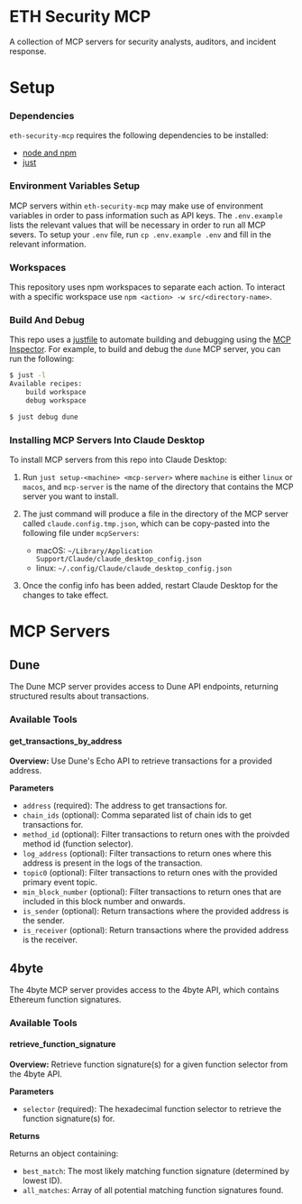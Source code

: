 # ETH Security MCP

A collection of MCP servers for security analysts, auditors, and incident response.

# Setup

### Dependencies

`eth-security-mcp` requires the following dependencies to be installed:

- [node and npm](https://docs.npmjs.com/downloading-and-installing-node-js-and-npm)
- [just](https://github.com/casey/just)

### Environment Variables Setup

MCP servers within `eth-security-mcp` may make use of environment variables in order to pass information such as API keys. The `.env.example` lists the relevant values that will be necessary in order to run all MCP severs. To setup your `.env` file, run `cp .env.example .env` and fill in the relevant information.

### Workspaces

This repository uses npm workspaces to separate each action. To interact with a specific workspace use `npm <action> -w src/<directory-name>`.

### Build And Debug

This repo uses a [justfile](https://github.com/casey/just) to automate building and debugging using the [MCP Inspector](https://github.com/modelcontextprotocol/inspector). For example, to build and debug the `dune` MCP server, you can run the following:

```bash
$ just -l
Available recipes:
    build workspace
    debug workspace

$ just debug dune
```

### Installing MCP Servers Into Claude Desktop

To install MCP servers from this repo into Claude Desktop:

1. Run `just setup-<machine> <mcp-server>` where `machine` is either `linux` or `macos`, and `mcp-server` is the name of the directory that contains the MCP server you want to install.
2. The just command will produce a file in the directory of the MCP server called `claude.config.tmp.json`, which can be copy-pasted into the following file  under `mcpServers`:

    - macOS: `~/Library/Application Support/Claude/claude_desktop_config.json`
    - linux: `~/.config/Claude/claude_desktop_config.json`

3. Once the config info has been added, restart Claude Desktop for the changes to take effect.

# MCP Servers

## Dune

The Dune MCP server provides access to Dune API endpoints, returning structured results about transactions.

### Available Tools

#### get_transactions_by_address

**Overview:** Use Dune's Echo API to retrieve transactions for a provided address.

**Parameters**

- `address` (required): The address to get transactions for.
- `chain_ids` (optional): Comma separated list of chain ids to get transactions for.
- `method_id` (optional): Filter transactions to return ones with the proivded method id (function selector).
- `log_address` (optional): Filter transactions to return ones where this address is present in the logs of the transaction.
- `topic0` (optional): Filter transactions to return ones with the provided primary event topic.
- `min_block_number` (optional): Filter transactions to return ones that are included in this block number and onwards.
- `is_sender` (optional): Return transactions where the provided address is the sender.
- `is_receiver` (optional): Return transactions where the provided address is the receiver.

## 4byte

The 4byte MCP server provides access to the 4byte API, which contains Ethereum function signatures.

### Available Tools

#### retrieve_function_signature

**Overview:** Retrieve function signature(s) for a given function selector from the 4byte API.

**Parameters**

- `selector` (required): The hexadecimal function selector to retrieve the function signature(s) for.

**Returns**

Returns an object containing:
- `best_match`: The most likely matching function signature (determined by lowest ID).
- `all_matches`: Array of all potential matching function signatures found.
